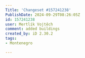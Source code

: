 ```yaml
---
Title: 'Changeset #157241238'
PublishDate: 2024-09-29T08:26:05Z
id: 157241238
user: Mertlík Vojtěch
comment: added buildings
created_by: iD 2.30.2
tags:
- Montenegro

---
```

